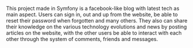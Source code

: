 This project made in Symfony is a facebook-like blog with latest tech as main aspect. 
Users can sign in, out and up from the website, be able to reset their password when forgotten and many others.
They also can share their knowledge on the various technology evolutions and news by posting articles on the website, with
the other users be able to interact with each other through the system of comments, friends and messages.
